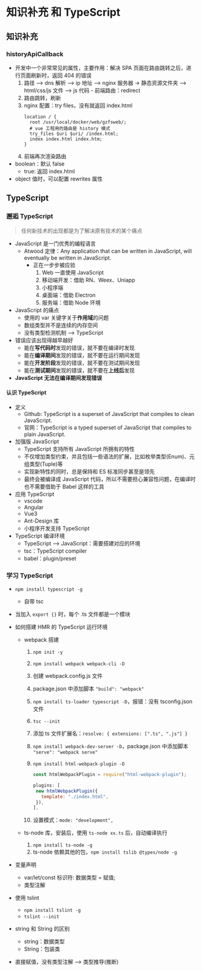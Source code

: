 <!--
 * @Author: your name
 * @Date: 2021-11-21 16:11:25
 * @LastEditTime: 2021-11-24 13:35:28
 * @LastEditors: Please set LastEditors
 * @Description: 打开koroFileHeader查看配置 进行设置: https://github.com/OBKoro1/koro1FileHeader/wiki/%E9%85%8D%E7%BD%AE
 * @FilePath: \forGreaterGood\vue3\26-知识补充和TypeScript.md
-->

# 知识补充 和 TypeScript

## 知识补充

### historyApiCallback

- 开发中一个非常常见的属性，主要作用：解决 SPA 页面在路由跳转之后，进行页面刷新时，返回 404 的错误
  1. 路径 --> dns 解析 --> ip 地址 --> nginx 服务器 → 静态资源文件夹 --> html/css/js 文件 --> js 代码 - 前端路由：redirect
  2. 路由跳转，刷新
  3. nginx 配置：try files，没有就返回 index.html
     ```shell
     location / {
       root /usr/local/docker/web/gzfsweb/;
       # vue 工程用的路由是 history 模式
       try_files $uri $uri/ /index.html;
       index index.html index.htm;
     }
     ```
  4. 前端再次渲染路由
- boolean：默认 false
  - true: 返回 index.html
- object 值时，可以配置 rewrites 属性

## TypeScript

### 邂逅 TypeScript

> 任何新技术的出现都是为了解决原有技术的某个痛点

- JavaScript 是一门优秀的编程语言
  - Atwood 定律：Any application that can be written in JavaScript, will eventually be written in JavaScript.
    - 正在一步步被应验
      1. Web 一直使用 JavaScript
      2. 移动端开发：借助 RN、Weex、Uniapp
      3. 小程序端
      4. 桌面端：借助 Electron
      5. 服务端：借助 Node 环境
- JavaScript 的痛点
  - 使用的 var 关键字关于**作用域**的问题
  - 数组类型并不是连续的内存空间
  - 没有类型检测机制 --> TypeScript
- 错误应该出现得越早越好
  - 能在**写代码时**发现的错误，就不要在编译时发现
  - 能在**编译期间**发现的错误，就不要在运行期间发现
  - 能在**开发阶段**发现的错误，就不要在测试期间发现
  - 能在**测试期间**发现的错误，就不要在**上线后**发现
- **JavaScript 无法在编译期间发现错误**

#### 认识 TypeScript

- 定义
  - Github: TypeScript is a superset of JavaScript that compiles to clean JavaScript.
  - 官网：TypeScript is a typed superset of JavaScript that compiles to plain JavaScript.
- 加强版 JavaScript
  - TypeScript 支持所有 JavaScript 所拥有的特性
  - 不仅增加类型约束，并且包括一些语法的扩展，比如枚举类型(Enum)、元组类型(Tuple)等
  - 实现新特性的同时，总是保持和 ES 标准同步甚至是领先
  - 最终会被编译成 JavaScript 代码，所以不需要担心兼容性问题，在编译时也不需要借助于 Babel 这样的工具
- 应用 TypeScript
  - vscode
  - Angular
  - Vue3
  - Ant-Design 库
  - 小程序开发支持 TypeScript
- TypeScript 编译环境
  - TypeScript --> JavaScript：需要搭建对应的环境
  - tsc：TypeScript compiler
  - babel：plugin/preset

### 学习 TypeScript

- `npm install typescript -g`
  - 自带 tsc
- 当加入 `export {}` 时，每个 .ts 文件都是一个模块
- 如何搭建 HMR 的 TypeScript 运行环境

  - webpack 搭建

    1. `npm init -y`
    2. `npm install webpack webpack-cli -D`
    3. 创建 webpack.config.js 文件
    4. package.json 中添加脚本 `"build": "webpack"`
    5. `npm install ts-loader typescript -D`，报错：没有 tsconfig.json 文件
    6. `tsc --init`
    7. 添加 ts 文件扩展名：`resolve: { extensions: [".ts", ".js"] }`
    8. `npm install webpack-dev-server -D`，package.json 中添加脚本 `"serve": "webpack serve"`
    9. `npm install html-webpack-plugin -D`

       ```js
       const htmlWebpackPlugin = require("html-webpack-plugin");

       plugins: [
        new htmlWebpackPlugin({
          template: "./index.html",
        }),
       ],
       ```

    10. 设置模式：`mode: "development",`

  - ts-node 库，安装后，使用 `ts-node xx.ts` 后，自动编译执行
    1. `npm install ts-node -g`
    2. ts-node 依赖其他的包，`npm install tslib @types/node -g`

- 变量声明
  - var/let/const 标识符: 数据类型 = 赋值;
  - 类型注解
- 使用 tslint
  - `npm install tslint -g`
  - `tslint --init`
- string 和 String 的区别
  - string：数据类型
  - String：包装类
- 直接赋值，没有类型注解 --> 类型推导(推断)
